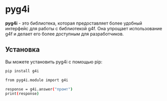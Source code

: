 # pyg4i

**pyg4i** - это библиотека, которая предоставляет более удобный интерфейс для работы с библиотекой g4f. Она упрощает использование g4f и делает его более доступным для разработчиков.

## Установка

Вы можете установить pyg4i с помощью pip:

```bash
pip install g4i
```

```bash
from pyg4i.module import g4i

response = g4i.answer("промт")
print(response)
```